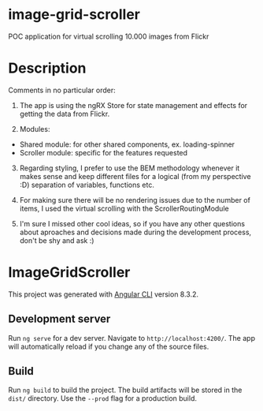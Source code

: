 # image-grid-scroller

POC application for virtual scrolling 10.000 images from Flickr

# Description

Comments in no particular order:

1. The app is using the ngRX Store for state management and effects for getting the data from Flickr.

2. Modules:
  - Shared module: for other shared components, ex. loading-spinner
  - Scroller module: specific for the features requested

3. Regarding styling, I prefer to use the BEM methodology whenever it makes sense and keep different files for a logical (from my perspective :D) separation of variables, functions etc.

4. For making sure there will be no rendering issues due to the number of items, I used the virtual scrolling with the ScrollerRoutingModule

5. I'm sure I missed other cool ideas, so if you have any other questions about aproaches and decisions made during the development process, don't be shy and ask :)


# ImageGridScroller

This project was generated with [Angular CLI](https://github.com/angular/angular-cli) version 8.3.2.

## Development server

Run `ng serve` for a dev server. Navigate to `http://localhost:4200/`. The app will automatically reload if you change any of the source files.

## Build

Run `ng build` to build the project. The build artifacts will be stored in the `dist/` directory. Use the `--prod` flag for a production build.
